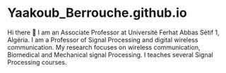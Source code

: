 # Yaakoub_Berrouche.github.io
Hi there 👋
I am an Associate Professor at Université Ferhat Abbas Sétif 1, Algéria.
I am a Professor of Signal Processing and digital wireless communication.
My research focuses on wireless communication, Biomedical and Mechanical signal Processing.
I teaches several Signal Processing courses.

